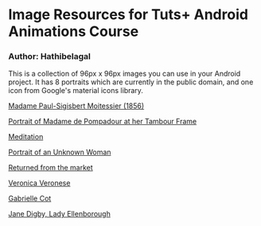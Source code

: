 # Image Resources for Tuts+ Android Animations Course

### Author: Hathibelagal

This is a collection of 96px x 96px images you can use in your Android project. It has 8 portraits which are currently in the public domain, and one icon from Google's material icons library.

[Madame Paul-Sigisbert Moitessier (1856)](https://en.wikipedia.org/wiki/File:Dominique_Ingres_-_Mme_Moitessier.jpg)

[Portrait of Madame de Pompadour at her Tambour Frame](https://commons.wikimedia.org/wiki/File:Fran%C3%A7ois-Hubert_DROUAIS_1763-4._London_NG._Madame_de_Pompadour_at_her_Tambour_Frame..jpg)

[Meditation](https://commons.wikimedia.org/wiki/File:William-Adolphe_Bouguereau_(1825-1905)_-_Meditation_(1901).jpg)

[Portrait of an Unknown Woman](https://commons.wikimedia.org/wiki/File:Kramskoy_Portrait_of_a_Woman.jpg)

[Returned from the market](https://commons.wikimedia.org/wiki/File:Le_retour_du_march%C3%A9.jpg)

[Veronica Veronese](https://commons.wikimedia.org/wiki/File:Veronica_Veronese_DAM.jpg)

[Gabrielle Cot](https://commons.wikimedia.org/wiki/File:Gabrielle_Cot_1890.jpg)

[Jane Digby, Lady Ellenborough](https://commons.wikimedia.org/wiki/File:Jane_Digby,_Lady_Ellenborough,_by_William_Charles_Ross.jpg)
